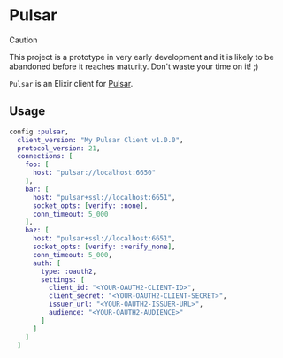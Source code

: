 # Pulsar

> [!CAUTION]
> This project is a prototype in very early development and it is likely to be
> abandoned before it reaches maturity. Don't waste your time on it! ;)


`Pulsar` is an Elixir client for [Pulsar](https://pulsar.apache.org/).


## Usage

```elixir
config :pulsar,
  client_version: "My Pulsar Client v1.0.0",
  protocol_version: 21,
  connections: [
    foo: [
      host: "pulsar://localhost:6650"
    ],
    bar: [
      host: "pulsar+ssl://localhost:6651",
      socket_opts: [verify: :none],
      conn_timeout: 5_000
    ],
    baz: [
      host: "pulsar+ssl://localhost:6651",
      socket_opts: [verify: :verify_none],
      conn_timeout: 5_000,
      auth: [
        type: :oauth2,
        settings: [
          client_id: "<YOUR-OAUTH2-CLIENT-ID>",
          client_secret: "<YOUR-OAUTH2-CLIENT-SECRET>",
          issuer_url: "<YOUR-OAUTH2-ISSUER-URL>",
          audience: "<YOUR-OAUTH2-AUDIENCE>"
        ]
      ]
    ]
  ]
```

